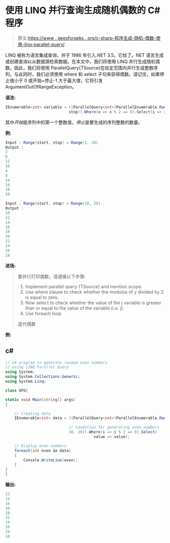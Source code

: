 # 使用 LINQ 并行查询生成随机偶数的 C#程序

> 原文:[https://www . geesforgeks . org/c-sharp-程序生成-随机-偶数-使用-linq-parallel-query/](https://www.geeksforgeeks.org/c-sharp-program-to-generate-random-even-numbers-using-linq-parallel-query/)

LINQ 被称为语言集成查询，并于 1986 年引入.NET 3.5。它给了。NET 语言生成或创建查询以从数据源检索数据。在本文中，我们将使用 LINQ 并行生成随机偶数。因此，我们将使用 ParallelQuery{TSource}在给定范围内并行生成整数序列。与此同时，我们必须使用 where 和 select 子句来获得偶数。请记住，如果停止值小于 0 或开始+停止-1 大于最大值，它将引发 ArgumentOutOfRangeException。

**语法:**

```cs
IEnumerable<int> variable = ((ParallelQuery<int>)ParallelEnumerable.Range(start,
                            stop)).Where(x => x % 2 == 0).Select(i => i);
```

其中*开始*是序列中的第一个整数值，*停止*是要生成的序列整数的数量。

**例:**

```cs
Input : Range(start, stop) = Range(1, 20)
Output :
2
6
12
16
4
8
14
18
10
20

Input : Range(start, stop) = Range(10, 20)
Output :
10
12
14
16
18
20
22
24
26
28
```

**进场:**

> 要并行打印偶数，请遵循以下步骤:
> 
> 1.  Implement parallel query {TSource} and mention scope.
> 2.  Use where clause to check whether the modulus of y divided by 2 is equal to zero.
> 3.  Now select to check whether the value of the j variable is greater than or equal to the value of the variable (i.e. j).
> 4.  Use foreach loop
> 
> 迭代偶数

**例:**

## c#

```cs
// C# program to generate random even numbers
// using LINQ Parallel Query
using System;
using System.Collections.Generic;
using System.Linq;

class GFG{

static void Main(string[] args)
{

    // Creating data
    IEnumerable<int> data = ((ParallelQuery<int>)ParallelEnumerable.Range(

                            // Condition for generating even numbers
                            10, 20)).Where(i => i % 2 == 0).Select(
                                       value => value);

    // Display even numbers
    foreach(int even in data)
    {
        Console.WriteLine(even);
    }
}
}
```

**输出:**

```cs
12
14
16
18
20
22
24
26
28
10
```